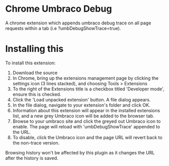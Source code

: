 Chrome Umbraco Debug
==================

A chrome extension which appends umbraco debug trace on all page requests within a tab (i.e ?umbDebugShowTrace=true).

Installing this
===============
To install this extension: 

1. Download the source
2. In Chrome, bring up the extensions management page by clicking the settings icon (3 lines stacked), and choosing Tools > Extensions
3. To the right of the Extensions title is a checkbox titled 'Developer mode', ensure this is checked.
4. Click the 'Load unpacked extension' button. A file dialog appears.
5. In the file dialog, navigate to your extension's folder and click OK.
6. Information about this extension will appear in the installed extensions list, and a new grey Umbraco icon will be added to the browser tab.
7. Browse to your umbraco site and click the greyed out Umbraco icon to enable. The page will reload with 'umbDebugShowTrace' appended to the URL.
8. To disable, click the Umbraco icon and the page URL will revert back to the non-trace version. 

Browsing history won't be affected by this plugin as it changes the URL after the history is saved.
